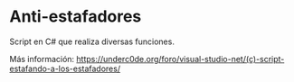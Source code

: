 # Anti-estafadores
Script en C# que realiza diversas funciones.

Más información: https://underc0de.org/foro/visual-studio-net/(c)-script-estafando-a-los-estafadores/
